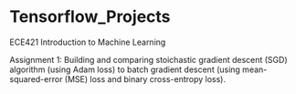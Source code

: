 # Tensorflow_Projects
ECE421 Introduction to Machine Learning

Assignment 1: Building and comparing stoichastic gradient descent (SGD) algorithm (using Adam loss) to batch gradient descent (using mean-squared-error (MSE) loss and binary cross-entropy loss).
